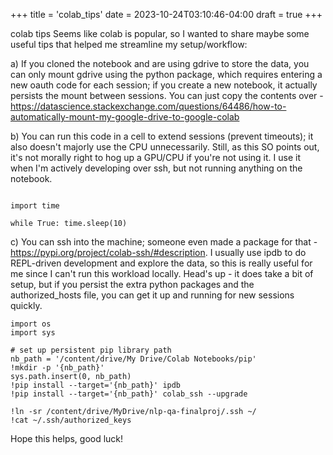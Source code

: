 +++
title = 'colab_tips'
date = 2023-10-24T03:10:46-04:00
draft = true
+++

colab tips
Seems like colab is popular, so I wanted to share maybe some useful tips that helped me streamline my setup/workflow:

a) If you cloned the notebook and are using gdrive to store the data, you can only mount gdrive using the python package, which requires entering a new oauth code for each session; if you create a new notebook, it actually persists the mount between sessions. You can just copy the contents over - https://datascience.stackexchange.com/questions/64486/how-to-automatically-mount-my-google-drive-to-google-colab


b) You can run this code in a cell to extend sessions (prevent timeouts); it also doesn't majorly use the CPU unnecessarily. Still, as this SO points out, it's not morally right to hog up a GPU/CPU if you're not using it. I use it when I'm actively developing over ssh, but not running anything on the notebook.
```

import time

while True: time.sleep(10)
```
c) You can ssh into the machine; someone even made a package for that - https://pypi.org/project/colab-ssh/#description. I usually use ipdb to do REPL-driven development and explore the data, so this is really useful for me since I can't run this workload locally. Head's up - it does take a bit of setup, but if you persist the extra python packages and the authorized_hosts file, you can get it up and running for new sessions quickly.

```
import os
import sys

# set up persistent pip library path
nb_path = '/content/drive/My Drive/Colab Notebooks/pip'
!mkdir -p '{nb_path}'
sys.path.insert(0, nb_path)
!pip install --target='{nb_path}' ipdb
!pip install --target='{nb_path}' colab_ssh --upgrade
```
```
!ln -sr /content/drive/MyDrive/nlp-qa-finalproj/.ssh ~/
!cat ~/.ssh/authorized_keys
```
Hope this helps, good luck!


